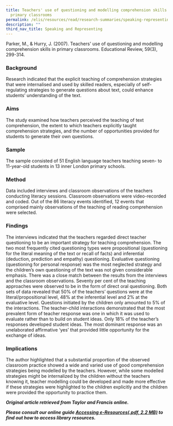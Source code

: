 ```yaml
---
title: Teachers' use of questioning and modelling comprehension skills in
  primary classrooms
permalink: /elis/resources/read/research-summaries/speaking-representing/questioning-modelling-comprehension/
description: ""
third_nav_title: Speaking and Representing
---
```

Parker, M., & Hurry, J. (2007). Teachers' use of questioning and modelling comprehension skills in primary classrooms. Educational Review, 59(3), 299-314.

### Background

Research indicated that the explicit teaching of comprehension strategies that were internalised and used by skilled readers, especially of self-regulating strategies to generate questions about text, could enhance students’ understanding of the text.

### Aims

The study examined how teachers perceived the teaching of text comprehension, the extent to which teachers explicitly taught comprehension strategies, and the number of opportunities provided for students to generate their own questions.

### Sample

The sample consisted of 51 English language teachers teaching seven- to 11-year-old students in 13 inner London primary schools.

### Method

Data included interviews and classroom observations of the teachers conducting literacy sessions. Classroom observations were video-recorded and coded. Out of the 86 literacy events identified, 12 events that comprised mainly observations of the teaching of reading comprehension were selected.

### Findings

The interviews indicated that the teachers regarded direct teacher questioning to be an important strategy for teaching comprehension. The two most frequently cited questioning types were propositional (questioning for the literal meaning of the text or recall of facts) and inferential (deduction, prediction and empathy) questioning. Evaluative questioning (questioning for personal response) was the most neglected strategy and the children’s own questioning of the text was not given considerable emphasis. There was a close match between the results from the interviews and the classroom observations. Seventy per cent of the teaching approaches were observed to be in the form of direct oral questioning. Both sets of data revealed that 50% of the teachers’ questions were at the literal/propositional level, 48% at the inferential level and 2% at the evaluative level. Questions initiated by the children only amounted to 5% of the interactions. The teacher-child interactions demonstrated that the most prevalent form of teacher response was one in which it was used to evaluate rather than to build on student ideas. Only 18% of the teacher’s responses developed student ideas. The most dominant response was an unelaborated affirmative ‘yes’ that provided little opportunity for the exchange of ideas.

### Implications

The author highlighted that a substantial proportion of the observed classroom practice showed a wide and varied use of good comprehension strategies being modelled by the teachers. However, while some modelled strategies might be internalized by the children without the teachers knowing it, teacher modelling could be developed and made more effective if these strategies were highlighted to the children explicitly and the children were provided the opportunity to practice them.

_**Original article retrieved from Taylor and Francis online.**_   

**_Please consult our online guide [Accessing e-Resources(.pdf, 2.2 MB)](https://academyofsingaporeteachers-moe-edu-sg-admin.cwp.sg/elis/resources/read/research-summaries/speaking-and-representing/f22d6750-9439-44fb-8038-132a73f61255 "Accessing e-Resources") to find out how to access library resources._**